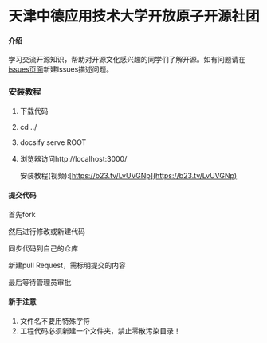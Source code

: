 # 天津中德应用技术大学开放原子开源社团

#### 介绍
学习交流开源知识，帮助对开源文化感兴趣的同学们了解开源。如有问题请在[issues页面](https://gitee.com/Jack__Lau/Root/issues)新建Issues描述问题。
### 安装教程
1. 下载代码
2. cd ../
3. docsify serve ROOT
4. 浏览器访问http://localhost:3000/

   安装教程(视频):[https://b23.tv/LvUVGNp](https://b23.tv/LvUVGNp)

#### 提交代码


首先fork

然后进行修改或新建代码

同步代码到自己的仓库

新建pull Request，需标明提交的内容

最后等待管理员审批

#### 新手注意
1. 文件名不要用特殊字符
2. 工程代码必须新建一个文件夹，禁止零散污染目录！